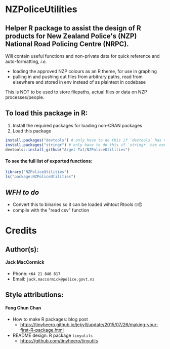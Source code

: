 # NZPoliceUtilities
## Helper R package to assist the design of R products for New Zealand Police's (NZP) National Road Policing Centre (NRPC).

Will contain useful functions and non-private data for quick reference and auto-formatting, _i.e._ 
- loading the approved NZP colours as an R theme, for use in graphing
- pulling in and pushing out files from arbitrary paths, read from elsewhere and stored in env instead of as plaintext in codebase
    
This is NOT to be used to store filepaths, actual files or data on NZP processes/people.

## To load this package in R:
1. Install the required packages for loading non-CRAN packages
2. Load this package
``` R
install.packages("devtools") # only have to do this if `devtools` has never been installed before
install.packages("stringr") # only have to do this if `stringr` has never been installed before
devtools::install_github("Argel-Tal/NZPoliceUtilities")
```
#### To see the full list of exported functions:
``` R
library("NZPoliceUtilities")
ls("package:NZPoliceUtilities")
```

## _WFH to do_
- Convert this to binaries so it can be loaded wihtout Rtools 🙄😠
- compile with the "read csv" function

# Credits
## Author(s): 
#### Jack MacCormick
- Phone:  `+64 21 846 817`
- Email:  `jack.maccormick@police.govt.nz`
## Style attributions:
#### Fong Chun Chan
- How to make R packages: blog post
  + https://tinyheero.github.io/jekyll/update/2015/07/26/making-your-first-R-package.html
- README design: R package `tinyutils`
  + https://github.com/tinyheero/tinyutils

